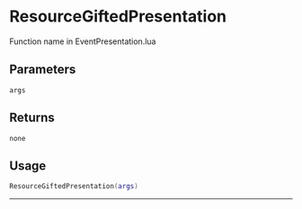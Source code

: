 # ResourceGiftedPresentation
Function name in EventPresentation.lua
## Parameters
`args`
## Returns
`none`
## Usage
```lua
ResourceGiftedPresentation(args)
```
---
